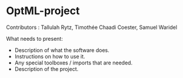 # OptML-project

Contributors : Tallulah Rytz, Timothée Chaadi Coester, Samuel Waridel

What needs to present:
- Description of what the software does.
- Instructions on how to use it.
- Any special toolboxes / imports that are needed.
- Description of the project.
